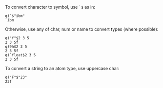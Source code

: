 To convert character to symbol, use `` `$ `` as in:

    q)`$"ibm"
    `ibm

Otherwise, use any of char, num or name to convert types (where possible):

    q)"f"$2 3 5
    2 3 5f
    q)9h$2 3 5
    2 3 5f
    q)`float$2 3 5
    2 3 5f

To convert a string to an atom type, use uppercase char:

    q)"F"$"23"
    23f


